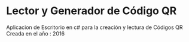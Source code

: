 # Lector y Generador de Código QR
Aplicacion de Escritorio en c# para la creación y lectura de Códigos QR
Creada en el año : 2016
